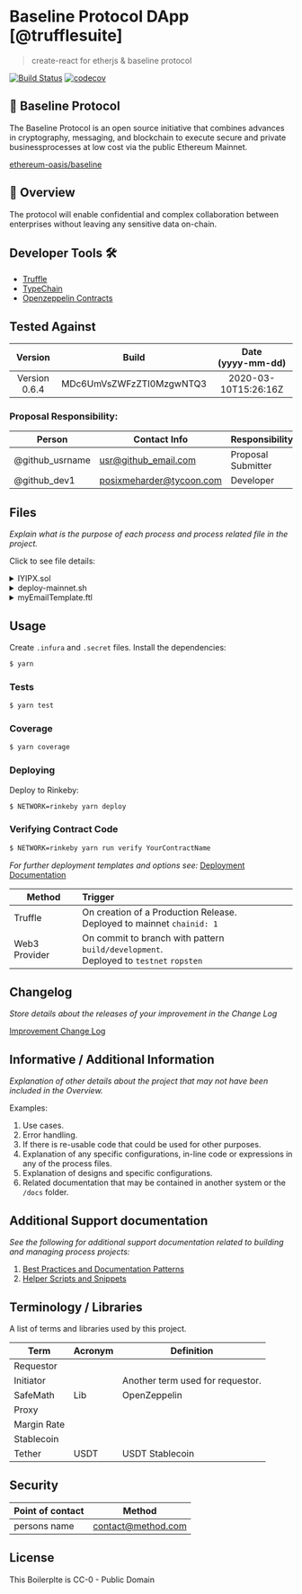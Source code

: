 <!-- FIXME: YOUR COPYRIGHT / SPDX LICENSE HEADER -->
# Baseline Protocol DApp [@trufflesuite]


> create-react for etherjs & baseline protocol

[![Build Status](https://travis-ci.com/sambacha/create-eth-enterprise.svg?branch=trufflesuite)](https://travis-ci.com/ilyakmet/solidity-typescript-template)
[![codecov](https://codecov.io/gh/sambacha/create-eth-enterprise/branch/template/graph/badge.svg)](https://codecov.io/gh/ilyakmet/solidity-typescript-template)

## 💼 Baseline Protocol
<!-- FIXME: INTRODUCTION -->
The Baseline Protocol is an open source initiative that combines advances in cryptography, messaging, and blockchain to execute secure and private businessprocesses 
at low cost via the public Ethereum Mainnet. 

[ethereum-oasis/baseline](https://github.com/ethereum-oasis/baseline)

## 🏢 Overview
<!-- FIXME: OVERVIEW -->
The protocol will enable confidential and complex collaboration between enterprises without leaving any sensitive data on-chain.

## Developer Tools 🛠️

- [Truffle](https://trufflesuite.com/)
- [TypeChain](https://github.com/ethereum-ts/TypeChain)
- [Openzeppelin Contracts](https://openzeppelin.com/contracts/)




## Tested Against
<!-- You can find specific versioning information used here at https://gist.github.com/sambacha/116b0dfc5c99cc8905545d63002b8f94 -->

| Version | Build | Date <br>(yyyy-mm-dd) |
| :---: | :---: | :---: |
| Version 0.6.4 | MDc6UmVsZWFzZTI0MzgwNTQ3 | 2020-03-10T15:26:16Z |


### Proposal Responsibility:

| Person               | Contact Info           | Responsibility           |
| -------------------- | ---------------------- | ------------------------ |
| @github_usrname | usr@github_email.com | Proposal Submitter |
| @github_dev1 | posixmeharder@tycoon.com | Developer |


## Files

*Explain what is the purpose of each process and process related file in the project.*

Click to see file details:

<details>
  <summary>IYIPX.sol</summary>
  <br>

  This file does something and its purpose is to do abc.

 
  <hr>
</details>

<details>
  <summary>deploy-mainnet.sh</summary>
  <br>

  This file deploys the contracts on `mainnet`

  <hr>
</details>

<details>
  <summary>myEmailTemplate.ftl</summary>
  <br>

  This file does something and its purpose is to do abc.

  Image example of the **Rendered** FreeMarker file (if applicable)

  <hr>
</details>

## Usage

Create `.infura` and `.secret` files. Install the dependencies:

```bash
$ yarn
```

### Tests

```bash
$ yarn test
```

### Coverage

```bash
$ yarn coverage
```

### Deploying

Deploy to Rinkeby:

```bash
$ NETWORK=rinkeby yarn deploy
```

### Verifying Contract Code

```bash
$ NETWORK=rinkeby yarn run verify YourContractName
```


*For further deployment templates and options see:* [Deployment Documentation](docs/deployment.md)

| Method              | Trigger                 |
| ------------------- |:----------------------- |
| Truffle | On creation of a Production Release. <br> Deployed to mainnet `chainid: 1` |
| Web3 Provider | On commit to branch with pattern `build/development`. <br> Deployed to `testnet` `ropsten`

## Changelog

*Store details about the releases of your improvement in the Change Log*

[Improvement Change Log](CHANGELOG.md)

## Informative / Additional Information
<!-- INFORMATION THAT WOULD BE HELPFUL, ETC) -->

*Explanation of other details about the project that may not have been included in the Overview.*

Examples:

1. Use cases.
1. Error handling.
1. If there is re-usable code that could be used for other purposes.
1. Explanation of any specific configurations, in-line code or expressions in any of the process files.
1. Explanation of designs and specific configurations.
1. Related documentation that may be contained in another system or the `/docs` folder.

## Additional Support documentation

*See the following for additional support documentation related to building and managing process projects:*

1. [Best Practices and Documentation Patterns](docs/patterns.md)
1. [Helper Scripts and Snippets](docs/helpers.md)

## Terminology / Libraries

A list of terms and libraries used by this project.

| Term           | Acronym | Definition         |
| -------------- | ------- | ------------------ |
| Requestor | | |
| Initiator| | Another term used for requestor. |
| SafeMath | Lib | OpenZeppelin |
| Proxy | | |
| Margin Rate | | |
| Stablecoin | | |
| Tether | USDT | USDT Stablecoin |

## Security

| Point of contact           |  Method         |
| -------------- | ------------------ |
| persons name | contact@method.com |


## License 
<!-- FIXME: LICENSE -->

This Boilerplte is CC-0 - Public Domain


<!-- Additional information for licenses should be in the SPDX- format -->
